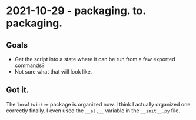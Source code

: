 # 2021-10-29 - packaging. to. packaging.

## Goals

* Get the script into a state where it can be run from a few exported commands?
* Not sure what that will look like. 

## Got it.
The `localtwitter` package is organized now. I think I actually organized one correctly finally. I even used the `__all__` variable in the `__init__.py` file. 

